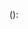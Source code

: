 <type>(<scope>): <subject>

<!--

First line cannot be longer than 70 characters, second line is always blank and other lines should 
be wrapped at 80 characters. The type and scope should always be lowercase as shown below.

Allowed <type> values:
  - feat (new feature for the user, not a new feature for build script)
  - fix (bug fix for the user, not a fix to a build script)
  - docs (changes to the documentation)
  - style (formatting, missing semi colons, etc; no production code change)
  - refactor (refactoring production code, eg. renaming a variable)
  - test (adding missing tests, refactoring tests; no production code change)
  - chore (updating grunt tasks etc; no production code change)

Example <scope> values:
  - init
  - runner
  - watcher
  - config
  - web-server
  - proxy
  - etc.
-->
  
<body>
  
<!--
Message body
  - Uses the imperative, present tense: “change” not “changed” nor “changes”
  - Includes motivation for the change and contrasts with previous behavior
For more info about message body, see:

http://365git.tumblr.com/post/3308646748/writing-git-commit-messages
http://tbaggery.com/2008/04/19/a-note-about-git-commit-messages.html
-->

<footer>
  
<!--
Referencing issues
Closed issues should be listed on a separate line in the footer prefixed with "Closes" keyword like this:

Closes #234
or in case of multiple issues:

Closes #123, #245, #992
Breaking changes
All breaking changes have to be mentioned in footer with the description of the change, justification and migration notes.

BREAKING CHANGE:

`port-runner` command line option has changed to `runner-port`, so that it is
consistent with the configuration file syntax.

To migrate your project, change all the commands, where you use `--port-runner`
to `--runner-port`.
-->
